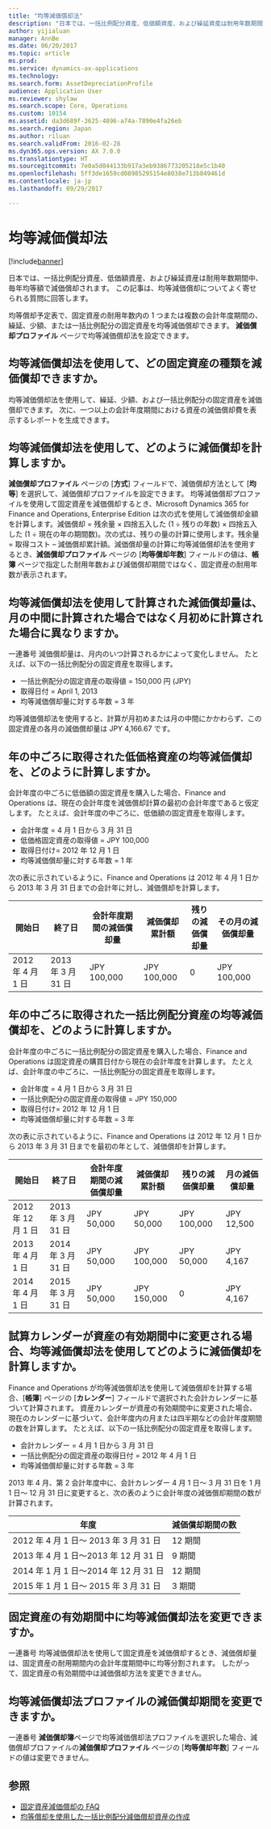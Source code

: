 ```yaml
---
title: "均等減価償却法"
description: "日本では、一括比例配分資産、低価額資産、および繰延資産は耐用年数期間中、毎年均等額で減価償却されます。 この記事は、均等減価償却についてよく寄せられる質問に回答します。"
author: yijialuan
manager: AnnBe
ms.date: 06/20/2017
ms.topic: article
ms.prod: 
ms.service: dynamics-ax-applications
ms.technology: 
ms.search.form: AssetDepreciationProfile
audience: Application User
ms.reviewer: shylaw
ms.search.scope: Core, Operations
ms.custom: 10154
ms.assetid: da3d689f-3625-4896-a74a-7890e4fa26eb
ms.search.region: Japan
ms.author: riluan
ms.search.validFrom: 2016-02-28
ms.dyn365.ops.version: AX 7.0.0
ms.translationtype: HT
ms.sourcegitcommit: 7e0a5d044133b917a3eb9386773205218e5c1b40
ms.openlocfilehash: 5ff3de1659cd08985295154e8038e713b849461d
ms.contentlocale: ja-jp
ms.lasthandoff: 09/29/2017

---
```


# <a name="equally-divided-depreciation-method"></a>均等減価償却法

[!include[banner](../includes/banner.md)]


日本では、一括比例配分資産、低価額資産、および繰延資産は耐用年数期間中、毎年均等額で減価償却されます。 この記事は、均等減価償却についてよく寄せられる質問に回答します。

均等償却予定表で、固定資産の耐用年数内の 1 つまたは複数の会計年度期間の、繰延、少額、または一括比例配分の固定資産を均等減価償却できます。 **減価償却プロファイル** ページで均等減価償却法を設定できます。

## <a name="what-types-of-fixed-assets-can-i-depreciate-by-using-the-equally-divided-depreciation-method"></a>均等減価償却法を使用して、どの固定資産の種類を減価償却できますか。
均等減価償却法を使用して、繰延、少額、および一括比例配分の固定資産を減価償却できます。 次に、一つ以上の会計年度期間における資産の減価償却費を表示するレポートを生成できます。

## <a name="how-is-depreciation-calculated-using-the-equally-divided-depreciation-method"></a>均等減価償却法を使用して、どのように減価償却を計算しますか。
**減価償却プロファイル** ページの [**方式**] フィールドで、減価償却方法として [**均等**] を選択して、減価償却プロファイルを設定できます。 均等減価償却プロファイルを使用して固定資産を減価償却するとき、Microsoft Dynamics 365 for Finance and Operations, Enterprise Edition は次の式を使用して減価償却金額を計算します。減価償却 = 残余量 × 四捨五入した (1 ÷ 残りの年数) × 四捨五入した (1 ÷ 現在の年の期間数)。次の式は、残りの量の計算に使用します。残余量 = 取得コスト – 減価償却累計額。減価償却量の計算に均等減価償却法を使用するとき、**減価償却プロファイル** ページの [**均等償却年数**] フィールドの値は、**帳簿** ページで指定した耐用年数および減価償却期間ではなく、固定資産の耐用年数が表示されます。

## <a name="does-the-depreciation-amount-that-is-calculated-by-using-the-equally-divided-depreciation-method-change-if-its-calculated-at-the-beginning-of-the-month-instead-of-in-the-middle-of-the-month"></a>均等減価償却法を使用して計算された減価償却量は、月の中間に計算された場合ではなく月初めに計算された場合に異なりますか。
一連番号 減価償却量は、月内のいつ計算されるかによって変化しません。 たとえば、以下の一括比例配分の固定資産を取得します。

-   一括比例配分の固定資産の取得値 = 150,000 円 (JPY)
-   取得日付 = April 1, 2013
-   均等減価償却量に対する年数 = 3 年

均等減価償却法を使用すると、計算が月初めまたは月の中間にかかわらず、この固定資産の各月の減価償却量は JPY 4,166.67 です。

## <a name="how-is-equally-divided-depreciation-calculated-for-a-lowvalue-asset-that-is-acquired-midyear"></a>年の中ごろに取得された低価格資産の均等減価償却を、どのように計算しますか。
会計年度の中ごろに低価額の固定資産を購入した場合、Finance and Operations は、現在の会計年度を減価償却計算の最初の会計年度であると仮定します。 たとえば、会計年度の中ごろに、低価額の固定資産を取得します。

-   会計年度 = 4 月 1 日から 3 月 31 日
-   低価格固定資産の取得値 = JPY 100,000
-   取得日付け= 2012 年 12 月 1 日
-   均等減価償却量に対する年数 = 1 年

次の表に示されているように、Finance and Operations は 2012 年 4 月 1 日から 2013 年 3 月 31 日までの会計年に対し、減価償却を計算します。

| 開始日    | 終了日       | 会計年度期間の減価償却量 | 減価償却累計額 | 残りの減価償却量 | その月の減価償却量 |
|---------------|----------------|-------------------------------------------|--------------------------|-------------------------------|-----------------------------------|
| 2012 年 4 月 1 日 | 2013 年 3 月 31 日 | JPY 100,000                               | JPY 100,000              | 0                             | JPY 100,000                      |

## <a name="how-is-equally-divided-depreciation-calculated-for-a-lumpsum-asset-that-is-acquired-midyear"></a>年の中ごろに取得された一括比例配分資産の均等減価償却を、どのように計算しますか。
会計年度の中ごろに一括比例配分の固定資産を購入した場合、Finance and Operations は固定資産の購買日付から現在の会計年度を計算します。 たとえば、会計年度の中ごろに、一括比例配分の固定資産を取得します。

-   会計年度 = 4 月 1 日から 3 月 31 日
-   一括比例配分の固定資産の取得値 = JPY 150,000
-   取得日付け= 2012 年 12 月 1 日
-   均等減価償却量に対する年数 = 3 年

次の表に示されているように、Finance and Operations は 2012 年 12 月 1 日から 2013 年 3 月 31 日までを最初の年として、減価償却を計算します。

| 開始日       | 終了日       | 会計年度期間の減価償却量 | 減価償却累計額 | 残りの減価償却量 | 月の減価償却量 |
|------------------|----------------|-----------------------------------------|--------------------------|-------------------------------|---------------------------------|
| 2012 年 12 月 1 日 | 2013 年 3 月 31 日 | JPY 50,000                              | JPY 50,000               | JPY 100,000                   | JPY 12,500                      |
| 2013 年 4 月 1 日    | 2014 年 3 月 31 日 | JPY 50,000                              | JPY 100,000              | JPY 50,000                    | JPY 4,167                       |
| 2014 年 4 月 1 日    | 2015 年 3 月 31 日 | JPY 50,000                              | JPY 150,000              | 0                             | JPY 4,167                       |

## <a name="how-is-depreciation-calculated-using-the-equally-divided-depreciation-method-if-the-asset-calendar-is-changed-during-the-asset-life-cycle"></a>試算カレンダーが資産の有効期間中に変更される場合、均等減価償却法を使用してどのように減価償却を計算しますか。
Finance and Operations が均等減価償却法を使用して減価償却を計算する場合、[**帳簿**] ページの [**カレンダー**] フィールドで選択された会計カレンダーに基づいて計算されます。 資産カレンダーが資産の有効期間中に変更された場合、現在のカレンダーに基づいて、会計年度内の月または四半期などの会計年度期間の数を計算します。 たとえば、以下の一括比例配分の固定資産を取得します。

-   会計カレンダー = 4 月 1 日から 3 月 31 日
-   一括比例配分の固定資産の取得日付 = 2012 年 4 月 1 日
-   均等減価償却量に対する年数 = 3 年

2013 年 4 月、第 2 会計年度中に、会計カレンダー 4 月 1 日～ 3 月 31 日を 1 月 1 日～ 12 月 31 日に変更すると、次の表のように会計年度の減価償却期間の数が計算されます。

| 年度                                | 減価償却期間の数 |
|--------------------------------------------|--------------------------------|
| 2012 年 4 月 1 日～ 2013 年 3 月 31 日      | 12 期間                     |
| 2013 年 4 月 1 日～2013 年 12 月 31 日   | 9 期間                      |
| 2014 年 1 月 1 日～2014 年 12 月 31 日 | 12 期間                     |
| 2015 年 1 月 1 日～ 2015 年 3 月 31 日    | 3 期間                      |

## <a name="can-i-modify-the-equally-divided-depreciation-method-during-the-life-cycle-of-a-fixed-asset"></a>固定資産の有効期間中に均等減価償却法を変更できますか。
一連番号 均等減価償却法を使用して固定資産を減価償却するとき、減価償却量は、固定資産の耐用期間内の会計年度期間中に均等分割されます。 したがって、固定資産の有効期間中は減価償却方法を変更できません。

## <a name="can-i-change-the-depreciation-period-for-an-equally-divided-depreciation-profile"></a>均等減価償却法プロファイルの減価償却期間を変更できますか。
一連番号 **減価償却簿**ページで均等減価償却法プロファイルを選択した場合、減価償却プロファイルの**減価償却プロファイル** ページの [**均等償却年数**] フィールドの値は変更できません。

## <a name="see-also"></a>参照
- [固定資産減価償却の FAQ](apac-jpn-fixed-asset-depreciation.md)
- [均等償却を使用した一括比例配分減価償却資産の作成](./tasks/create-lump-sum-depreciation-assets-equally-divided-method.md)




